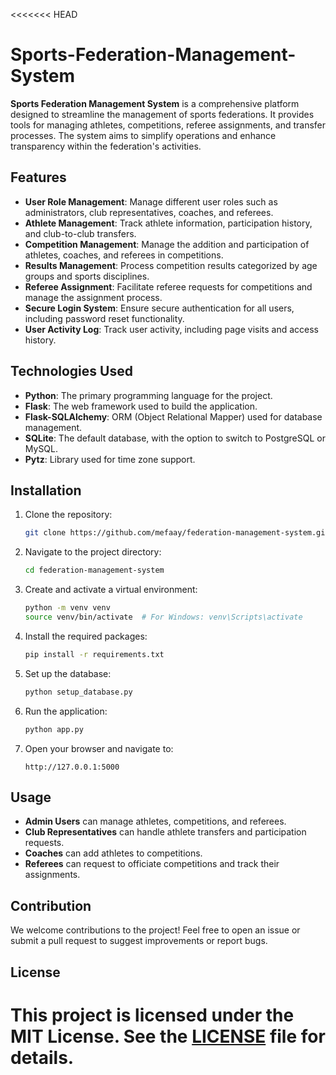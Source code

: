 <<<<<<< HEAD
# Sports-Federation-Management-System

**Sports Federation Management System** is a comprehensive platform designed to streamline the management of sports federations. It provides tools for managing athletes, competitions, referee assignments, and transfer processes. The system aims to simplify operations and enhance transparency within the federation's activities.

## Features

- **User Role Management**: Manage different user roles such as administrators, club representatives, coaches, and referees.
- **Athlete Management**: Track athlete information, participation history, and club-to-club transfers.
- **Competition Management**: Manage the addition and participation of athletes, coaches, and referees in competitions.
- **Results Management**: Process competition results categorized by age groups and sports disciplines.
- **Referee Assignment**: Facilitate referee requests for competitions and manage the assignment process.
- **Secure Login System**: Ensure secure authentication for all users, including password reset functionality.
- **User Activity Log**: Track user activity, including page visits and access history.

## Technologies Used

- **Python**: The primary programming language for the project.
- **Flask**: The web framework used to build the application.
- **Flask-SQLAlchemy**: ORM (Object Relational Mapper) used for database management.
- **SQLite**: The default database, with the option to switch to PostgreSQL or MySQL.
- **Pytz**: Library used for time zone support.

## Installation

1. Clone the repository:

    ```bash
    git clone https://github.com/mefaay/federation-management-system.git
    ```

2. Navigate to the project directory:

    ```bash
    cd federation-management-system
    ```

3. Create and activate a virtual environment:

    ```bash
    python -m venv venv
    source venv/bin/activate  # For Windows: venv\Scripts\activate
    ```

4. Install the required packages:

    ```bash
    pip install -r requirements.txt
    ```

5. Set up the database:

    ```bash
    python setup_database.py
    ```

6. Run the application:

    ```bash
    python app.py
    ```

7. Open your browser and navigate to:

    ```text
    http://127.0.0.1:5000
    ```

## Usage

- **Admin Users** can manage athletes, competitions, and referees.
- **Club Representatives** can handle athlete transfers and participation requests.
- **Coaches** can add athletes to competitions.
- **Referees** can request to officiate competitions and track their assignments.

## Contribution

We welcome contributions to the project! Feel free to open an issue or submit a pull request to suggest improvements or report bugs.

## License

This project is licensed under the MIT License. See the [LICENSE](./LICENSE) file for details.
=======